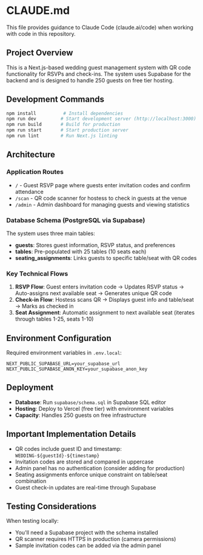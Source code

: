 # CLAUDE.md

This file provides guidance to Claude Code (claude.ai/code) when working with code in this repository.

## Project Overview

This is a Next.js-based wedding guest management system with QR code functionality for RSVPs and check-ins. The system uses Supabase for the backend and is designed to handle 250 guests on free tier hosting.

## Development Commands

```bash
npm install          # Install dependencies
npm run dev         # Start development server (http://localhost:3000)
npm run build       # Build for production
npm run start       # Start production server
npm run lint        # Run Next.js linting
```

## Architecture

### Application Routes
- `/` - Guest RSVP page where guests enter invitation codes and confirm attendance
- `/scan` - QR code scanner for hostess to check in guests at the venue
- `/admin` - Admin dashboard for managing guests and viewing statistics

### Database Schema (PostgreSQL via Supabase)

The system uses three main tables:
- **guests**: Stores guest information, RSVP status, and preferences
- **tables**: Pre-populated with 25 tables (10 seats each)
- **seating_assignments**: Links guests to specific table/seat with QR codes

### Key Technical Flows

1. **RSVP Flow**: Guest enters invitation code → Updates RSVP status → Auto-assigns next available seat → Generates unique QR code
2. **Check-in Flow**: Hostess scans QR → Displays guest info and table/seat → Marks as checked in
3. **Seat Assignment**: Automatic assignment to next available seat (iterates through tables 1-25, seats 1-10)

## Environment Configuration

Required environment variables in `.env.local`:
```
NEXT_PUBLIC_SUPABASE_URL=your_supabase_url
NEXT_PUBLIC_SUPABASE_ANON_KEY=your_supabase_anon_key
```

## Deployment

- **Database**: Run `supabase/schema.sql` in Supabase SQL editor
- **Hosting**: Deploy to Vercel (free tier) with environment variables
- **Capacity**: Handles 250 guests on free infrastructure

## Important Implementation Details

- QR codes include guest ID and timestamp: `WEDDING-${guestId}-${timestamp}`
- Invitation codes are stored and compared in uppercase
- Admin panel has no authentication (consider adding for production)
- Seating assignments enforce unique constraint on table/seat combination
- Guest check-in updates are real-time through Supabase

## Testing Considerations

When testing locally:
- You'll need a Supabase project with the schema installed
- QR scanner requires HTTPS in production (camera permissions)
- Sample invitation codes can be added via the admin panel